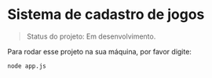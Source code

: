 # Sistema de cadastro de jogos

> Status do projeto: Em desenvolvimento.

Para rodar esse projeto na sua máquina, por favor digite: 

```
node app.js
```
